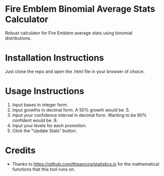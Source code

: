 # Fire Emblem Binomial Average Stats Calculator
 Robust calculator for Fire Emblem average stats using binomial distributions.

# Installation Instructions
 Just clone the repo and open the .html file in your browser of choice.

# Usage Instructions
 1. Input bases in integer form.
 2. Input growths in decimal form. A 50% growth would be .5.
 3. Input your confidence interval in decimal form. Wanting to be 90% confident would be .9.
 4. Input your levels for each promotion.
 5. Click the "Update Stats" button.

# Credits
 - Thanks to https://github.com/thisancog/statistics.js for the mathematical functions that this tool runs on.